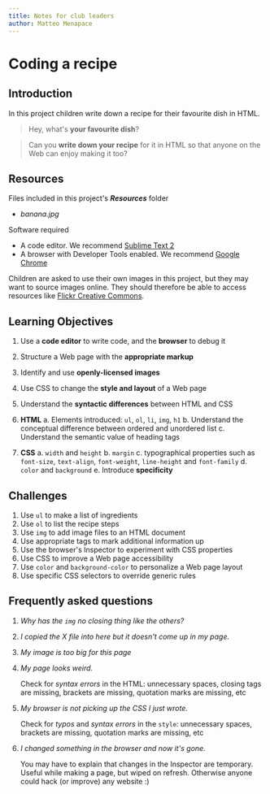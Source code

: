 ```yaml
---
title: Notes for club leaders
author: Matteo Menapace
---
```


# Coding a recipe

## Introduction

In this project children write down a recipe for their favourite dish in HTML. 

> Hey, what's **your favourite dish**? 

> Can you **write down your recipe** for it in HTML so that anyone on the Web can enjoy making it too?


<!--### Skills needed

* Basic **HTML**
	* tags (opening, closing and nesting) -->

## Resources

Files included in this project's *__Resources__* folder

* *banana.jpg*

Software required

* A code editor. We recommend [Sublime Text 2](http://www.sublimetext.com/2)
* A browser with Developer Tools enabled. We recommend [Google Chrome](http://www.google.co.uk/intl/en_uk/chrome/browser/index.html#eula)

Children are asked to use their own images in this project, but they may want to source images online. They should therefore be able to access resources like [Flickr Creative Commons](https://www.flickr.com/creativecommons/).


## Learning Objectives

1. Use a **code editor** to write code, and the **browser** to debug it
2. Structure a Web page with the **appropriate markup**
3. Identify and use **openly-licensed images**
4. Use CSS to change the **style and layout** of a Web page
5. Understand the **syntactic differences** between HTML and CSS
6. **HTML**
	a. Elements introduced: `ul`, `ol`, `li`, `img`, `h1` 
	b. Understand the conceptual difference between ordered and unordered list
	c. Understand the semantic value of heading tags
		
7. **CSS**
	a. `width` and `height` 
	b. `margin`
	c. typographical properties such as `font-size`, `text-align`, `font-weight`, `line-height`  and `font-family` 
	d. `color` and `background`
	e. Introduce **specificity** 	
	

## Challenges

1. Use `ul` to make a list of ingredients
2. Use `ol` to list the recipe steps
3. Use `img` to add image files to an HTML document
4. Use appropriate tags to mark additional information up
5. Use the browser's Inspector to experiment with CSS properties 
6. Use CSS to improve a Web page accessibility
7. Use `color` and `background-color` to personalize a Web page layout
8. Use specific CSS selectors to override generic rules


## Frequently asked questions

1. *Why has the `img` no closing thing like the others?* 
2. *I copied the X file into here but it doesn't come up in my page.*
3. *My image is too big for this page*
4. *My page looks weird.* 
	
	Check for *syntax errors* in the HTML: unnecessary spaces, closing tags are missing, brackets are missing, quotation marks are missing, etc
5. *My browser is not picking up the CSS I just wrote.*

	Check for *typos* and *syntax errors* in the `style`: unnecessary spaces, brackets are missing, quotation marks are missing, etc 
6. *I changed something in the browser and now it's gone.*

	You may have to explain that changes in the Inspector are temporary. Useful while making a page, but wiped on refresh. Otherwise anyone could hack (or improve) any website :)
